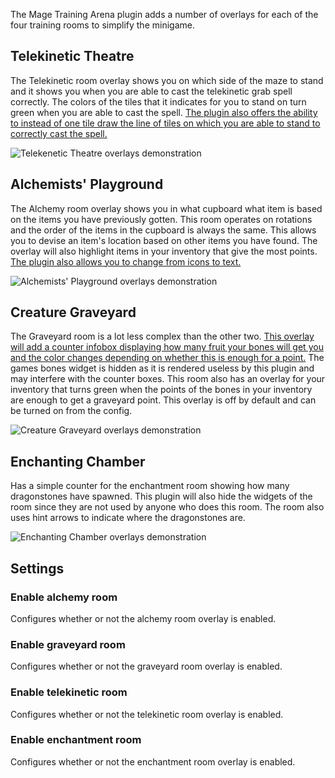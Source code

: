 The Mage Training Arena plugin adds a number of overlays for each of the four training rooms to simplify the minigame.

## Telekinetic Theatre

The Telekinetic room overlay shows you on which side of the maze to stand and it shows you when you are able to cast the telekinetic grab spell correctly. The colors of the tiles that it indicates for you to stand on turn green when you are able to cast the spell. [The plugin also offers the ability to instead of one tile draw the line of tiles on which you are able to stand to correctly cast the spell.](https://camo.githubusercontent.com/d97c1968c37f72074ea5493e3721dfcb2a0d71cc/68747470733a2f2f692e696d6775722e636f6d2f677530346d72672e706e67)

![Telekenetic Theatre overlays demonstration](https://raw.githubusercontent.com/runelite/wiki/master/img/Mage-Training-Arena-telekinetic.gif)

## Alchemists' Playground

The Alchemy room overlay shows you in what cupboard what item is based on the items you have previously gotten. This room operates on rotations and the order of the items in the cupboard is always the same. This allows you to devise an item's location based on other items you have found. The overlay will also highlight items in your inventory that give the most points. [The plugin also allows you to change from icons to text.](https://camo.githubusercontent.com/17ae8dd1f6acd6bfcf478152c5d796aaafda5bb7/68747470733a2f2f692e696d6775722e636f6d2f7647624b4c39302e706e67)

![Alchemists' Playground overlays demonstration](https://raw.githubusercontent.com/runelite/wiki/master/img/Mage-Training-Arena-alchemists.gif)

## Creature Graveyard

The Graveyard room is a lot less complex than the other two. [This overlay will add a counter infobox displaying how many fruit your bones will get you and the color changes depending on whether this is enough for a point.](https://camo.githubusercontent.com/fa880c0804775ced574f3244d8a340701a5baf95/68747470733a2f2f692e696d6775722e636f6d2f665448324f62622e706e67) The games bones widget is hidden as it is rendered useless by this plugin and may interfere with the counter boxes. This room also has an overlay for your inventory that turns green when the points of the bones in your inventory are enough to get a graveyard point. This overlay is off by default and can be turned on from the config.

![Creature Graveyard overlays demonstration](https://raw.githubusercontent.com/runelite/wiki/master/img/Mage-Training-Arena-graveyard.gif)

## Enchanting Chamber

Has a simple counter for the enchantment room showing how many dragonstones have spawned. This plugin will also hide the widgets of the room since they are not used by anyone who does this room. The room also uses hint arrows to indicate where the dragonstones are.

![Enchanting Chamber overlays demonstration](https://raw.githubusercontent.com/runelite/wiki/master/img/Mage-Training-Arena-enchanting.gif)

## Settings

### Enable alchemy room

Configures whether or not the alchemy room overlay is enabled.

### Enable graveyard room

Configures whether or not the graveyard room overlay is enabled.

### Enable telekinetic room

Configures whether or not the telekinetic room overlay is enabled.

### Enable enchantment room

Configures whether or not the enchantment room overlay is enabled.
